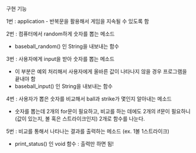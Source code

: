구현 기능

1번 : application - 반복문을 활용해서 게임을 지속될 수 있도록 함

2번 : 컴퓨터에서 random하게 숫자를 뽑는 메소드
- baseball_random() 인 String을 내보내는 함수

3번 : 사용자에게 input을 받아 숫자를 뽑는 메소드
- 이 부분은 예외 처리해서 사용자에게 올바른 값이 나타나지 않을 경우 프로그램을 끝내야 함
- baseball_input() 인 String을 내보내는 함수

4번 : 사용자가 뽑은 숫자를 비교해서 ball과 strike가 몇인지 알아내는 메소드
- 숫자를 뽑는데 2개의 for문이 필요하고, 비교를 하는 데에도 2개의 if문이 필요하니(값이 있는지, 볼 혹은 스트라이크인지) 2개로 함수를 나눈다.

5번 : 비교를 통해서 나타나는 결과를 출력하는 메소드 (ex. 1볼 1스트라이크)
- print_status() 인 void 함수 : 출력만 하면 됨!
